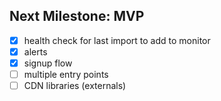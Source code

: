 
Next Milestone: MVP
-------------------
- [x] health check for last import to add to monitor
- [x] alerts
- [x] signup flow
- [ ] multiple entry points
- [ ] CDN libraries (externals)

